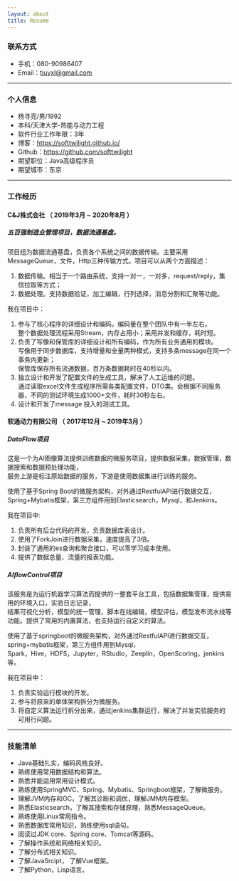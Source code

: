 ```yaml
---
layout: about
title: Resume
---
```

### 联系方式

- 手机：080-90986407
- Email：tjuyxl@gmail.com

---

### 个人信息

 - 杨寻亮/男/1992 
 - 本科/天津大学-热能与动力工程 
 - 软件行业工作年限：3年
 - 博客：https://softtwilight.github.io/
 - Github：https://github.com/softtwilight
 - 期望职位：Java高级程序员  
 - 期望城市：东京

---

### 工作经历

#### C&J株式会社 （ 2019年3月 ~ 2020年8月 ）

##### 五百强制造业管理项目，数据流通基盘。
项目组为数据流通基盘，负责各个系统之间的数据传输。主要采用MessageQueue，文件，Http三种传输方式。项目可以从两个方面描述：  
1. 数据传输。相当于一个路由系统，支持一对一，一对多，request/reply，集信拉取等方式；  
2. 数据处理。支持数据验证，加工编辑，行列选择，消息分割和汇聚等功能。

我在项目中：  

1. 参与了核心程序的详细设计和编码。编码量在整个团队中有一半左右。  
   整个数据处理流程采用Stream，内存占用小；采用并发和缓存，耗时短。
2. 负责了写像和保管库的详细设计和所有编码，作为所有业务通用的模块。  
   写像用于同步数据库，支持增量和全量两种模式，支持多条message在同一个事务内更新；  
   保管库保存所有流通数据，百万条数据耗时在40秒以内。  
3. 独立设计和开发了配置文件的生成工具，解决了人工运维的问题。  
   通过读取excel文件生成程序所需各类配置文件，DTO类。会根据不同服务器，不同的测试环境生成1000+文件，耗时30秒左右。
4.  设计和开发了message 投入的测试工具。


#### 软通动力有限公司 （ 2017年12月 ~ 2019年3月 ）


##### DataFlow项目 
这是一个为AI图像算法提供训练数据的微服务项目，提供数据采集，数据管理，数据搜索和数据预处理功能，  
服务上游是标注原始数据的服务，下游是使用数据集进行训练的服务。

使用了基于Spring Boot的微服务架构，对外通过RestfulAPI进行数据交互，Spring+Mybatis框架，第三方组件用到Elasticsearch，Mysql，和Jenkins。

我在项目中:

1. 负责所有后台代码的开发，负责数据库表设计。  
2. 使用了ForkJoin进行数据采集，速度提高了3倍。  
3. 封装了通用的es查询和聚合接口，可以零学习成本使用。  
4. 提供了数据总量、流量的报表功能。  


##### AIflowControl项目
该服务是为运行机器学习算法而提供的一整套平台工具，包括数据集管理，提供易用的环境入口，实验日志记录，  
结果可视化分析，模型的统一管理，脚本在线编辑，模型评估，模型发布流水线等功能。提供了常用的内置算法，也支持运行自定义的算法。

使用了基于springboot的微服务架构，对外通过RestfulAPI进行数据交互，spring+mybatis框架，第三方组件用到Mysql，  
Spark，Hive，HDFS，Jupyter，RStudio，Zeeplin，OpenScoring，jenkins等。

我在项目中：

1. 负责实验运行模块的开发。
2. 参与将原来的单体架构拆分为微服务。
3. 将自定义算法运行拆分出来，通过jenkins集群运行，解决了并发实验服务的可用行问题。

---

### 技能清单

- Java基础扎实，编码风格良好。  
- 熟练使用常用数据结构和算法。
- 熟悉并能运用常用设计模式。
- 熟练使用SpringMVC、Spring、Mybatis、Springboot框架，了解微服务。
- 理解JVM内存和GC，了解其诊断和调优，理解JMM内存模型。
- 熟悉Elasticsearch，了解其搜索和存储原理，熟悉MessageQueue。
- 熟练使用Linux常用指令。
- 熟悉数据库常用知识，熟练使用sql语句。
- 阅读过JDK core、Spring core、Tomcat等源码。
- 了解操作系统和网络相关知识。
- 了解分布式相关知识。
- 了解JavaSrcipt， 了解Vue框架。
- 了解Python，Lisp语言。